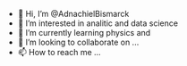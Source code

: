 - 👋 Hi, I’m @AdnachielBismarck
- 👀 I’m interested in analitic and data science
- 🌱 I’m currently learning physics and 
- 💞️ I’m looking to collaborate on ...
- 📫 How to reach me ...

<!---
AdnachielBismarck/AdnachielBismarck is a ✨ special ✨ repository because its `README.md` (this file) appears on your GitHub profile.
You can click the Preview link to take a look at your changes.
--->
